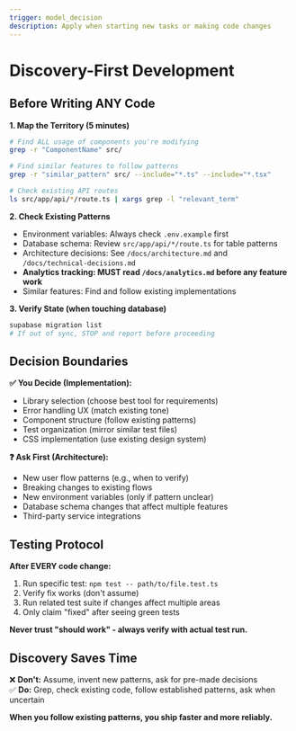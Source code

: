 ```yaml
---
trigger: model_decision
description: Apply when starting new tasks or making code changes
---
```


# Discovery-First Development

## Before Writing ANY Code

**1. Map the Territory (5 minutes)**
```bash
# Find ALL usage of components you're modifying
grep -r "ComponentName" src/

# Find similar features to follow patterns
grep -r "similar_pattern" src/ --include="*.ts" --include="*.tsx"

# Check existing API routes
ls src/app/api/*/route.ts | xargs grep -l "relevant_term"
```

**2. Check Existing Patterns**
- Environment variables: Always check `.env.example` first
- Database schema: Review `src/app/api/*/route.ts` for table patterns
- Architecture decisions: See `/docs/architecture.md` and `/docs/technical-decisions.md`
- **Analytics tracking: MUST read `/docs/analytics.md` before any feature work**
- Similar features: Find and follow existing implementations

**3. Verify State (when touching database)**
```bash
supabase migration list
# If out of sync, STOP and report before proceeding
```

## Decision Boundaries

**✅ You Decide (Implementation):**
- Library selection (choose best tool for requirements)
- Error handling UX (match existing tone)
- Component structure (follow existing patterns)
- Test organization (mirror similar test files)
- CSS implementation (use existing design system)

**❓ Ask First (Architecture):**
- New user flow patterns (e.g., when to verify)
- Breaking changes to existing flows
- New environment variables (only if pattern unclear)
- Database schema changes that affect multiple features
- Third-party service integrations

## Testing Protocol

**After EVERY code change:**
1. Run specific test: `npm test -- path/to/file.test.ts`
2. Verify fix works (don't assume)
3. Run related test suite if changes affect multiple areas
4. Only claim "fixed" after seeing green tests

**Never trust "should work" - always verify with actual test run.**

## Discovery Saves Time

❌ **Don't:** Assume, invent new patterns, ask for pre-made decisions  
✅ **Do:** Grep, check existing code, follow established patterns, ask when uncertain

**When you follow existing patterns, you ship faster and more reliably.**